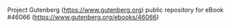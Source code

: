 Project Gutenberg (https://www.gutenberg.org) public repository for eBook #46066 (https://www.gutenberg.org/ebooks/46066)
